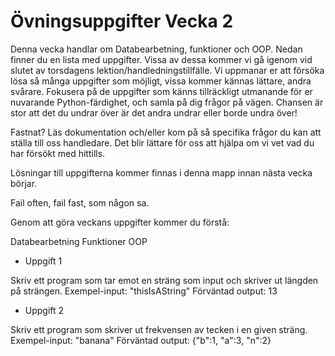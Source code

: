 # Övningsuppgifter Vecka 2
Denna vecka handlar om Databearbetning, funktioner och OOP. Nedan finner du en lista med uppgifter. Vissa av dessa kommer vi gå igenom vid slutet av torsdagens lektion/handledningstillfälle. Vi uppmanar er att försöka lösa så många uppgifter som möjligt, vissa kommer kännas lättare, andra svårare. Fokusera på de uppgifter som känns tillräckligt utmanande för er nuvarande Python-färdighet, och samla på dig frågor på vägen. Chansen är stor att det du undrar över är det andra undrar eller borde undra över!

Fastnat? Läs dokumentation och/eller kom på så specifika frågor du kan att ställa till oss handledare. Det blir lättare för oss att hjälpa om vi vet vad du har försökt med hittills.

Lösningar till uppgifterna kommer finnas i denna mapp innan nästa vecka börjar.

Fail often, fail fast, som någon sa.

Genom att göra veckans uppgifter kommer du förstå:

Databearbetning
Funktioner
OOP

* Uppgift 1

Skriv ett program som tar emot en sträng som input och skriver ut längden på strängen. Exempel-input: "thisIsAString" Förväntad output: 13

* Uppgift 2

Skriv ett program som skriver ut frekvensen av tecken i en given sträng. Exempel-input: "banana" Förväntad output: {"b":1, "a":3, "n":2}
